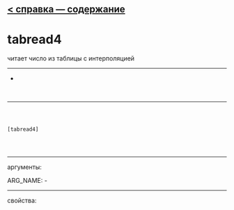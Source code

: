 [< справка — содержание](index.html)
---

# tabread4


читает число из таблицы с интерполяцией

---

-
<br>


---


```



[tabread4]


            
```

---
аргументы:

ARG_NAME: -<br>

---
свойства:


